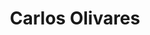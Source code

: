 ---
title: "Carlos Olivares"
url: /ciudad-autonoma-de-buenos-aires/carlos-olivares/
shop: peluquería
---